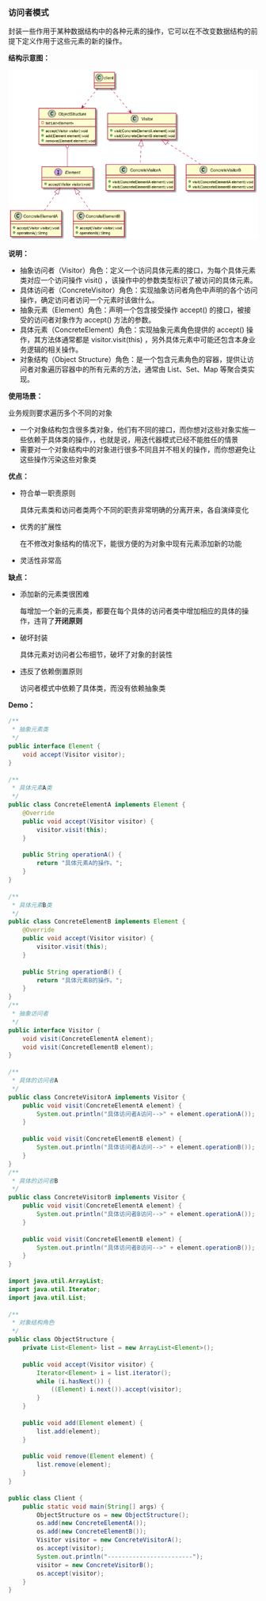 ### 访问者模式

封装一些作用于某种数据结构中的各种元素的操作，它可以在不改变数据结构的前提下定义作用于这些元素的新的操作。

**结构示意图：**

![](Visitor.png)

**说明：**

- 抽象访问者（Visitor）角色：定义一个访问具体元素的接口，为每个具体元素类对应一个访问操作 visit() ，该操作中的参数类型标识了被访问的具体元素。
- 具体访问者（ConcreteVisitor）角色：实现抽象访问者角色中声明的各个访问操作，确定访问者访问一个元素时该做什么。
- 抽象元素（Element）角色：声明一个包含接受操作 accept() 的接口，被接受的访问者对象作为 accept() 方法的参数。
- 具体元素（ConcreteElement）角色：实现抽象元素角色提供的 accept() 操作，其方法体通常都是 visitor.visit(this) ，另外具体元素中可能还包含本身业务逻辑的相关操作。
- 对象结构（Object Structure）角色：是一个包含元素角色的容器，提供让访问者对象遍历容器中的所有元素的方法，通常由 List、Set、Map 等聚合类实现。

**使用场景：**

业务规则要求遍历多个不同的对象

+ 一个对象结构包含很多类对象，他们有不同的接口，而你想对这些对象实施一些依赖于具体类的操作，，也就是说，用迭代器模式已经不能胜任的情景
+ 需要对一个对象结构中的对象进行很多不同且并不相关的操作，而你想避免让这些操作污染这些对象类

**优点：**

+ 符合单一职责原则

  具体元素类和访问者类两个不同的职责非常明确的分离开来，各自演绎变化

+ 优秀的扩展性

  在不修改对象结构的情况下，能很方便的为对象中现有元素添加新的功能

+ 灵活性非常高

**缺点：**

+ 添加新的元素类很困难

  每增加一个新的元素类，都要在每个具体的访问者类中增加相应的具体的操作，违背了**开闭原则**

+ 破坏封装

  具体元素对访问者公布细节，破坏了对象的封装性

+ 违反了依赖倒置原则

  访问者模式中依赖了具体类，而没有依赖抽象类

**Demo：**

```java
/**
 * 抽象元素类
 */
public interface Element {
    void accept(Visitor visitor);
}

/**
 * 具体元素A类
 */
public class ConcreteElementA implements Element {
    @Override
    public void accept(Visitor visitor) {
        visitor.visit(this);
    }

    public String operationA() {
        return "具体元素A的操作。";
    }
}

/**
 * 具体元素B类
 */
public class ConcreteElementB implements Element {
    @Override
    public void accept(Visitor visitor) {
        visitor.visit(this);
    }

    public String operationB() {
        return "具体元素B的操作。";
    }
}
/**
 * 抽象访问者
 */
public interface Visitor {
    void visit(ConcreteElementA element);
    void visit(ConcreteElementB element);
}

/**
 * 具体的访问者A
 */
public class ConcreteVisitorA implements Visitor {
    public void visit(ConcreteElementA element) {
        System.out.println("具体访问者A访问-->" + element.operationA());
    }

    public void visit(ConcreteElementB element) {
        System.out.println("具体访问者A访问-->" + element.operationB());
    }
}
/**
 * 具体的访问者B
 */
public class ConcreteVisitorB implements Visitor {
    public void visit(ConcreteElementA element) {
        System.out.println("具体访问者B访问-->" + element.operationA());
    }

    public void visit(ConcreteElementB element) {
        System.out.println("具体访问者B访问-->" + element.operationB());
    }
}

import java.util.ArrayList;
import java.util.Iterator;
import java.util.List;

/**
 * 对象结构角色
 */
public class ObjectStructure {
    private List<Element> list = new ArrayList<Element>();

    public void accept(Visitor visitor) {
        Iterator<Element> i = list.iterator();
        while (i.hasNext()) {
            ((Element) i.next()).accept(visitor);
        }
    }

    public void add(Element element) {
        list.add(element);
    }

    public void remove(Element element) {
        list.remove(element);
    }
}

public class Client {
    public static void main(String[] args) {
        ObjectStructure os = new ObjectStructure();
        os.add(new ConcreteElementA());
        os.add(new ConcreteElementB());
        Visitor visitor = new ConcreteVisitorA();
        os.accept(visitor);
        System.out.println("------------------------");
        visitor = new ConcreteVisitorB();
        os.accept(visitor);
    }
}

```

